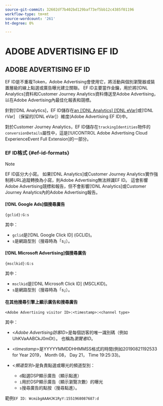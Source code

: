 ```yaml
---
source-git-commit: 32602df7b402bd129baf73ef5bb12c4385f01196
workflow-type: tm+mt
source-wordcount: '261'
ht-degree: 0%

---
```

# ADOBE ADVERTISING EF ID

## ADOBE ADVERTISING EF ID

EF ID是不重複Token，Adobe Advertising會使用它，將活動與個別瀏覽器或裝置層級的線上點選或廣告曝光建立關聯。 EF ID主要當作金鑰，用於將[!DNL Analytics]資料和Customer Journey Analytics資料傳送至Adobe Advertising，以在Adobe Advertising內最佳化報表和競標。

針對[!DNL Analytics]，EF ID儲存在[an [!DNL Analytics] [!DNL eVar]](https://experienceleague.adobe.com/docs/analytics/components/dimensions/evar.html)或[!DNL rVar] （保留的[!DNL eVar]）維度(Adobe Advertising EF ID)中。

對於Customer Journey Analytics，EF ID儲存在`trackingIdentities`物件的`conversionDetails`屬性中，這是[!UICONTROL Adobe Advertising Cloud ExperienceEvent Full Extension]的一部分。

### EF ID格式 {#ef-id-formats}

>[!NOTE]
>
>EF ID區分大小寫。 如果[!DNL Analytics]或Customer Journey Analytics實作強制將URL追蹤轉換為小寫，則Adobe Advertising無法辨識EF ID。 這會影響Adobe Advertising競標和報告，但不會影響[!DNL Analytics]或Customer Journey Analytics內的Adobe Advertising報告。

#### [!DNL Google Ads]個搜尋廣告

```
{gclid}:G:s
```

其中：

* `gclid`是[!DNL Google Click ID] (GCLID)。
* `s`是網路型別（搜尋時為「s」）。

#### [!DNL Microsoft Advertising]個搜尋廣告

```
{msclkid}:G:s
```

其中：

* `msclkid`是[!DNL Microsoft Click ID] (MSCLKID)。
* `s`是網路型別（搜尋時為「s」）。

#### 在其他搜尋引擎上顯示廣告和搜尋廣告

```
<Adobe Advertising visitor ID>:<timestamp>:<channel type>
```

其中：

* &lt;*Adobe Advertising訪客ID*>是每個訪客的唯一識別碼（例如UhKVaAABCkJ0mDt）。 也稱為&#x200B;*瀏覽者ID*。

* &lt;*timestamp*>是YYYYYMMDDHHMMSS格式的時間(例如20190821192533 for Year 2019， Month 08， Day 21， Time 19:25:33)。

* &lt;*頻道型別*>是負責點選或曝光的頻道型別：

   * `d`點選DSP顯示廣告（顯示點進）
   * `i`用於DSP顯示廣告（顯示瀏覽次數）的曝光
   * `s`搜尋廣告的點按（搜尋點進）。

範例`EF ID: WcmibgAAAHJK1RyY:1551968087687:d`
